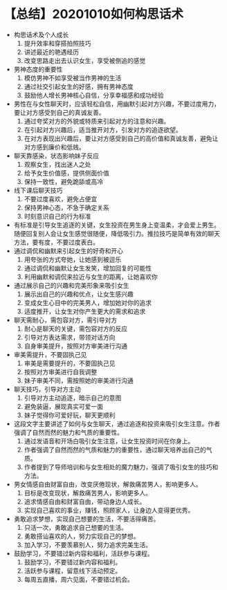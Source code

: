 # 【总结】20201010如何构思话术

-   构思话术及个人成长
    1.  提升效率和穿搭拍照技巧
    2.  讲述最近的艳遇经历
    3.  改变思路走出去认识女生，享受被倒追的感觉
-   男神态度的重要性
    1.  模仿男神不如享受被当作男神的生活
    2.  通过社交引起女生的好感，拥有男神态度
    3.  鼓励他人增长男神核心自信，分享幸福感和成功经验
-   男性在与女性聊天时，应该轻松自信，用幽默引起对方兴趣，不要过度用力，要让对方感受到自己的真诚友善。
    1.  通过夸奖对方的外貌或特质来引起对方的注意和兴趣。
    2.  在引起对方兴趣后，适当推开对方，引发对方的追逐欲望。
    3.  在对方表现出兴趣后，要让对方感受到自己的高价值和真诚友善，避免让对方感到廉价和低贱。
-   聊天靠感染，状态影响妹子反应
    1.  观察女生，找出迷人之处
    2.  给予女生价值感，提供侧面价值
    3.  保持一致性，避免跪舔或高冷
-   线下课后聊天技巧
    1.  不要过度喜欢，避免占便宜
    2.  保持男神心态，不急于确定关系
    3.  时刻意识自己的行为标准
-   有标准是引导女生追逐的关键，女生投资在男生身上变温柔，才会爱上男生。随便回复别人会让女生感觉很随便，降低吸引力。推拉技巧是简单有效的聊天方法，要有度，不要过度表白。
-   通过调侃和幽默来引起女生的好奇和开心
    1.  用夸张的方式夸她，让她感到被逗乐
    2.  通过调侃和幽默让女生发笑，增加回复的可能性
    3.  利用幽默和调侃来拉近与女生的距离，让她喜欢你
-   通过展示自己的兴趣和完美形象来吸引女生
    1.  展示出自己的兴趣和优点，让女生感兴趣
    2.  变成女生心目中的完美男人，增加她对你的追求
    3.  适度推开，让女生对你产生更大的需求和追求
-   聊天需耐心，需包容对方，需引导对方
    1.  耐心是聊天的关键，需包容对方的反应
    2.  引导对方表达需求，带领对话方向
    3.  自身审美提升，按照对方审美进行沟通
-   审美需提升，不要固执己见
    1.  审美是需要提升的，不要固执己见
    2.  按照对方审美进行自我调整
    3.  妹子审美不同，需按照她的审美进行沟通
-   聊天技巧，引导对方主动
    1.  引导对方主动追逐，暗示自己的意图
    2.  避免装逼，展现真实可爱一面
    3.  妹子觉得你可爱好玩，聊天更顺利
-   这段文字主要讲述了如何与女生聊天，通过追逐和投资来吸引女生注意。作者强调了自然而然的魅力和气质的重要性。
    1.  通过发语音和开场白吸引女生注意，让女生投资时间在你身上。
    2.  作者强调了自然而然的气质和魅力的重要性，通过聊天培养出自己的气质。
    3.  作者提到了导师培训和与女生相处的魔力魅力，强调了吸引女生的技巧和方法。
-   男女情感自由财富自由，改变厌倦现状，解救痛苦男人，影响更多人。
    1.  目标是改变现状，解救痛苦男人，影响更多人。
    2.  追求情感自由和财富自由，带动身边人成长。
    3.  实现自己喜欢的事业，赚钱，照顾家人，让身边人变得更优秀。
-   勇敢追求梦想，实现自己想要的生活，不要活得痛苦。
    1.  只活一次，勇敢追求自己想要的生活。
    2.  勇敢搭讪喜欢的人，努力实现自己的梦想。
    3.  加入学习，不要羡慕别人，努力追求完美生活。
-   鼓励学习，不要错过新内容和福利，活跃参与课程。
    1.  鼓励学习，不要错过新内容和福利。
    2.  活跃参与课程，留意线下活动预定。
    3.  每周五直播，周六见面，不要错过机会。